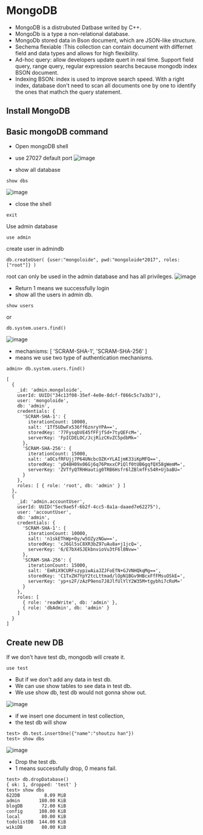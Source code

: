 # MongoDB

- MongoDB is a distrubuted Datbase writed by C++.
- MongoDb is a type a non-relational database.
- MongoDb stored data in Bson document, which are JSON-like structure.
- Sechema flexiable :This collection can contain document with differnet field and data types and allows for high flexibility.
- Ad-hoc query: allow developers update quert in real time. Support field query, range query, regular expression searchs because mongodb index BSON document.
- Indexing BSON: index is used to improve search speed. With a right index, database don't need to scan all documents one by one to identify the ones that mathch the query statement.


## Install MongoDB

## Basic mongoDB command 
- Open mongoDB shell
- use 27027 default port
![image](https://user-images.githubusercontent.com/79159894/201466864-6188fc47-8222-483d-913d-3417fe9a3a24.png)

- show all database
```
show dbs
```
![image](https://user-images.githubusercontent.com/79159894/201466881-825fb50c-6ba2-45ab-bbf1-b2b1460e8e9f.png)
- close the shell
```
exit
```
Use admin database
```
use admin
```
create user in admindb
```
db.createUser( {user:"mongoloide", pwd:"mongoloide*2017", roles:["root"]} )
```
root can only be used in the admin database and has all privileges.
![image](https://user-images.githubusercontent.com/79159894/201467234-5d876392-c896-4754-a907-ae90ce7c4562.png)
- Return 1 means we successfully login
- show all the users in admin db.
```
show users
```
or
```
db.system.users.find()
```
![image](https://user-images.githubusercontent.com/79159894/201467980-368bda22-51ce-449e-a31d-a1217471ac4c.png)
- mechanisms: [ 'SCRAM-SHA-1', 'SCRAM-SHA-256' ]
- means we use two type of authentication mechanisms.

```
admin> db.system.users.find()

[
  {
    _id: 'admin.mongoloide',
    userId: UUID("34c13f08-35ef-4e0e-8dcf-f866c5c7a3b3"),
    user: 'mongoloide',
    db: 'admin',
    credentials: {
      'SCRAM-SHA-1': {
        iterationCount: 10000,
        salt: '1Tf5UDwFx536ff6znryYPA==',
        storedKey: '77FysqbVE45fFFjfSd+7tyQEFcM=',
        serverKey: 'FpICDELOC/JcjRizCKvZC5pdbMk='
      },
      'SCRAM-SHA-256': {
        iterationCount: 15000,
        salt: 'aOCsfRFUjj7P64UNcbcOZK+YLAIjmK33iKpMFQ==',
        storedKey: 'yD48H09x06Gj6q76PmxxCPiQlf0tUB6gqfQX58gWemM=',
        serverKey: 'ZVTfyQTRHHautig0TRB6Hsfr6lZBlmfFs54R+UjbaBU='
      }
    },
    roles: [ { role: 'root', db: 'admin' } ]
  },
  {
    _id: 'admin.accountUser',
    userId: UUID("5ec9ae5f-6b2f-4cc5-8a1a-daaed7e62275"),
    user: 'accountUser',
    db: 'admin',
    credentials: {
      'SCRAM-SHA-1': {
        iterationCount: 10000,
        salt: 'n1skEThWp+Oy/w5OZyzNGw==',
        storedKey: 'cJ6Gl5sC8XR3bZ97uAu8a+j1jcQ=',
        serverKey: '6/E7bX4SJEkbnvioVu3tF6l8Nvw='
      },
      'SCRAM-SHA-256': {
        iterationCount: 15000,
        salt: 'EmRiX9CURFszypiwAiaJZJFoEfN+GJVNHQkqMg==',
        storedKey: 'C1TxZH7YpY2tcLttmad/lOpN1BGv9HBcxFfFMsuOSkE=',
        serverKey: 'yp+s2F/zAzP9eno7J8JlfUlYlY2W35M+tgybhi7cRoM='
      }
    },
    roles: [
      { role: 'readWrite', db: 'admin' },
      { role: 'dbAdmin', db: 'admin' }
    ]
  }
]
```

## Create new DB
If we don't have test db, mongodb will create it.
```
use test
```
- But if we don't add any data in test db.
- We can use show tables to see data in test db.
- We use show db, test db would not gonna show out.

![image](https://user-images.githubusercontent.com/79159894/201468468-64154df5-49b6-4af7-a1af-7a97fd7d74f9.png)

- if we insert one document in test collection,
- the test db will show
```
test> db.test.insertOne({"name":"shoutzu han"})
test> show dbs
```
![image](https://user-images.githubusercontent.com/79159894/201469047-8533f471-0dd3-4547-a503-be96ac55fcbb.png)
- Drop the test db.
- 1 means successfully drop, 0 means fail.
```
test> db.dropDatabase()
{ ok: 1, dropped: 'test' }
test> show dbs
622DB         8.09 MiB
admin       180.00 KiB
blogDB       72.00 KiB
config      108.00 KiB
local        80.00 KiB
todolistDB  144.00 KiB
wikiDB       80.00 KiB
```
